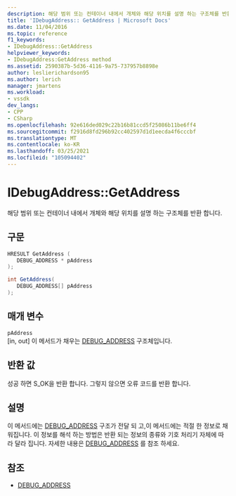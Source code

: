 ```yaml
---
description: 해당 범위 또는 컨테이너 내에서 개체와 해당 위치를 설명 하는 구조체를 반환 합니다.
title: 'IDebugAddress:: GetAddress | Microsoft Docs'
ms.date: 11/04/2016
ms.topic: reference
f1_keywords:
- IDebugAddress::GetAddress
helpviewer_keywords:
- IDebugAddress:GetAddress method
ms.assetid: 2590387b-5d36-4116-9a75-737957b8898e
author: leslierichardson95
ms.author: lerich
manager: jmartens
ms.workload:
- vssdk
dev_langs:
- CPP
- CSharp
ms.openlocfilehash: 92e616ded029c22b16b81ccd5f25086b11be6ff4
ms.sourcegitcommit: f2916d8fd296b92cc402597d1d1eecda4f6cccbf
ms.translationtype: MT
ms.contentlocale: ko-KR
ms.lasthandoff: 03/25/2021
ms.locfileid: "105094402"
---
```

# <a name="idebugaddressgetaddress"></a>IDebugAddress::GetAddress
해당 범위 또는 컨테이너 내에서 개체와 해당 위치를 설명 하는 구조체를 반환 합니다.

## <a name="syntax"></a>구문

```cpp
HRESULT GetAddress (
   DEBUG_ADDRESS * pAddress
);
```

```csharp
int GetAddress(
   DEBUG_ADDRESS[] pAddress
);
```

## <a name="parameters"></a>매개 변수
`pAddress`\
[in, out] 이 메서드가 채우는 [DEBUG_ADDRESS](../../../extensibility/debugger/reference/debug-address.md) 구조체입니다.

## <a name="return-value"></a>반환 값
 성공 하면 S_OK을 반환 합니다. 그렇지 않으면 오류 코드를 반환 합니다.

## <a name="remarks"></a>설명
 이 메서드에는 [DEBUG_ADDRESS](../../../extensibility/debugger/reference/debug-address.md) 구조가 전달 되 고,이 메서드에는 적절 한 정보로 채워집니다. 이 정보를 해석 하는 방법은 반환 되는 정보의 종류와 기호 처리기 자체에 따라 달라 집니다. 자세한 내용은 [DEBUG_ADDRESS](../../../extensibility/debugger/reference/debug-address.md) 를 참조 하세요.

## <a name="see-also"></a>참조
- [DEBUG_ADDRESS](../../../extensibility/debugger/reference/debug-address.md)
